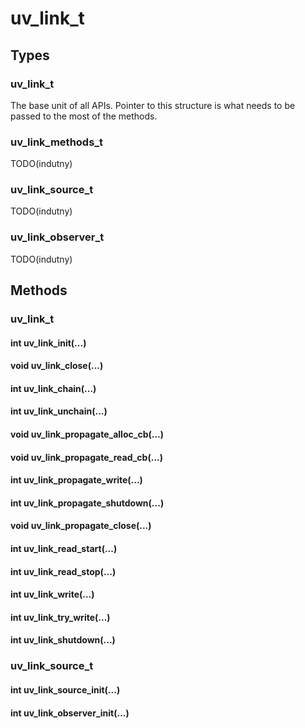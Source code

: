 # uv_link_t

## Types

### uv_link_t

The base unit of all APIs. Pointer to this structure is what needs to be passed
to the most of the methods.

### uv_link_methods_t

TODO(indutny)

### uv_link_source_t

TODO(indutny)

### uv_link_observer_t

TODO(indutny)

## Methods

### uv_link_t

#### int uv_link_init(...)
#### void uv_link_close(...)
#### int uv_link_chain(...)
#### int uv_link_unchain(...)
#### void uv_link_propagate_alloc_cb(...)
#### void uv_link_propagate_read_cb(...)
#### int uv_link_propagate_write(...)
#### int uv_link_propagate_shutdown(...)
#### void uv_link_propagate_close(...)
#### int uv_link_read_start(...)
#### int uv_link_read_stop(...)
#### int uv_link_write(...)
#### int uv_link_try_write(...)
#### int uv_link_shutdown(...)

### uv_link_source_t

#### int uv_link_source_init(...)
#### int uv_link_observer_init(...)
